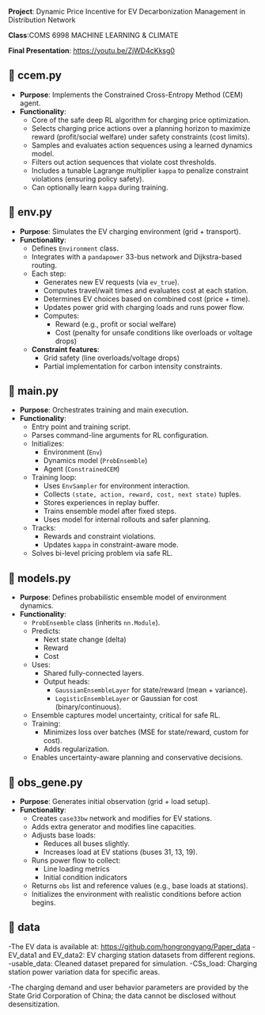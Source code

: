 **Project**: Dynamic Price Incentive for EV Decarbonization Management in Distribution Network 

**Class**:COMS 6998 MACHINE LEARNING & CLIMATE 

**Final Presentation**: https://youtu.be/ZjWD4cKksg0


## 📌 ccem.py

- **Purpose**: Implements the Constrained Cross-Entropy Method (CEM) agent.
- **Functionality**:
  - Core of the safe deep RL algorithm for charging price optimization.
  - Selects charging price actions over a planning horizon to maximize reward (profit/social welfare) under safety constraints (cost limits).
  - Samples and evaluates action sequences using a learned dynamics model.
  - Filters out action sequences that violate cost thresholds.
  - Includes a tunable Lagrange multiplier `kappa` to penalize constraint violations (ensuring policy safety).
  - Can optionally learn `kappa` during training.


## 📌 env.py

- **Purpose**: Simulates the EV charging environment (grid + transport).
- **Functionality**:
  - Defines `Environment` class.
  - Integrates with a `pandapower` 33-bus network and Dijkstra-based routing.
  - Each step:
    - Generates new EV requests (via `ev_true`).
    - Computes travel/wait times and evaluates cost at each station.
    - Determines EV choices based on combined cost (price + time).
    - Updates power grid with charging loads and runs power flow.
    - Computes:
      - Reward (e.g., profit or social welfare)
      - Cost (penalty for unsafe conditions like overloads or voltage drops)
  - **Constraint features**:
    - Grid safety (line overloads/voltage drops)
    - Partial implementation for carbon intensity constraints.

## 📌 main.py

- **Purpose**: Orchestrates training and main execution.
- **Functionality**:
  - Entry point and training script.
  - Parses command-line arguments for RL configuration.
  - Initializes:
    - Environment (`Env`)
    - Dynamics model (`ProbEnsemble`)
    - Agent (`ConstrainedCEM`)
  - Training loop:
    - Uses `EnvSampler` for environment interaction.
    - Collects `(state, action, reward, cost, next state)` tuples.
    - Stores experiences in replay buffer.
    - Trains ensemble model after fixed steps.
    - Uses model for internal rollouts and safer planning.
  - Tracks:
    - Rewards and constraint violations.
    - Updates `kappa` in constraint-aware mode.
  - Solves bi-level pricing problem via safe RL.

## 📌 models.py

- **Purpose**: Defines probabilistic ensemble model of environment dynamics.
- **Functionality**:
  - `ProbEnsemble` class (inherits `nn.Module`).
  - Predicts:
    - Next state change (delta)
    - Reward
    - Cost
  - Uses:
    - Shared fully-connected layers.
    - Output heads:
      - `GaussianEnsembleLayer` for state/reward (mean + variance).
      - `LogisticEnsembleLayer` or Gaussian for cost (binary/continuous).
  - Ensemble captures model uncertainty, critical for safe RL.
  - Training:
    - Minimizes loss over batches (MSE for state/reward, custom for cost).
    - Adds regularization.
  - Enables uncertainty-aware planning and conservative decisions.

## 📌 obs_gene.py

- **Purpose**: Generates initial observation (grid + load setup).
- **Functionality**:
  - Creates `case33bw` network and modifies for EV stations.
  - Adds extra generator and modifies line capacities.
  - Adjusts base loads:
    - Reduces all buses slightly.
    - Increases load at EV stations (buses 31, 13, 19).
  - Runs power flow to collect:
    - Line loading metrics
    - Initial condition indicators
  - Returns `obs` list and reference values (e.g., base loads at stations).
  - Initializes the environment with realistic conditions before action begins.

## 📌 data
-The EV data is available at: https://github.com/hongrongyang/Paper_data
  -EV_data1 and EV_data2: EV charging station datasets from different regions.
  -usable_data: Cleaned dataset prepared for simulation.
  -CSs_load: Charging station power variation data for specific areas.

-The charging demand and user behavior parameters are provided by the State Grid Corporation of China; the data cannot be disclosed without desensitization.


